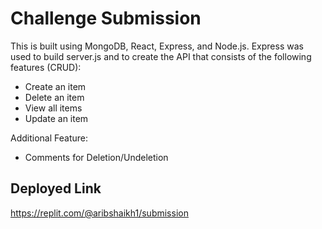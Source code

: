 # Challenge Submission
This is built using MongoDB, React, Express, and Node.js. Express was used to build server.js and to create the API that consists of the following features (CRUD):
- Create an item
- Delete an item
- View all items
- Update an item

Additional Feature:
- Comments for Deletion/Undeletion

## Deployed Link
https://replit.com/@aribshaikh1/submission

